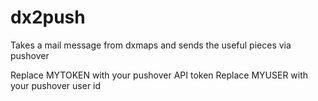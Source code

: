 # dx2push
Takes a mail message from dxmaps and sends the useful pieces via pushover

Replace MYTOKEN with your pushover API token
Replace MYUSER with your pushover user id